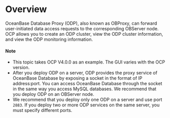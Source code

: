 # Overview

OceanBase Database Proxy (ODP), also known as OBProxy, can forward user-initiated data access requests to the corresponding OBServer node. OCP allows you to create an ODP cluster, view the ODP cluster information, and view the ODP monitoring information.

  <main id="notice" type='explain'>
    <h4>Note</h4>
    <ul>
    <li>This topic takes OCP V4.0.0 as an example. The GUI varies with the OCP version. </li>
    <li>After you deploy ODP on a server, ODP provides the proxy service of OceanBase Database by exposing a socket in the format of IP address:port. You can access OceanBase Database through the socket in the same way you access MySQL databases. We recommend that you deploy ODP on an OBServer node. </li>
    <li>We recommend that you deploy only one ODP on a server and use port <code>2883</code>. If you deploy two or more ODP services on the same server, you must specify different ports. </li>
    </ul>
  </main>
